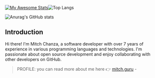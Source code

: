 <div style="display: flex;">
  <a href="https://git.io/awesome-stats-card">
    <img src="https://awesome-github-stats.azurewebsites.net/user-stats/mitch1009" alt="My Awesome Stats" />
  </a>
  <img src="https://github-readme-stats-ten-rust-77.vercel.app/api/top-langs/?username=mitch1009&hide_progress=false" alt="Top Langs" />
</div>


![Anurag's GitHub stats](https://github-readme-stats.vercel.app/api?username=mitch1009&show=reviews,discussions_started,discussions_answered,prs_merged,prs_merged_percentage)

## Introduction
Hi there! I'm Mitch Chanza, a software developer with over 7 years of experience in various programming languages and technologies. I'm passionate about open source development and enjoy collaborating with other developers on GitHub.
> PROFILE: you can read more about me here 👉 [mitch.guru](https://mitch.guru) - 

